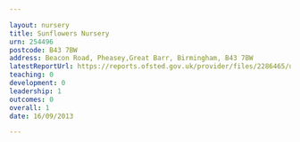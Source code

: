 ```yaml
---

layout: nursery
title: Sunflowers Nursery
urn: 254496
postcode: B43 7BW
address: Beacon Road, Pheasey,Great Barr, Birmingham, B43 7BW
latestReportUrl: https://reports.ofsted.gov.uk/provider/files/2286465/urn/254496.pdf
teaching: 0
development: 0
leadership: 1
outcomes: 0
overall: 1
date: 16/09/2013

---
```

